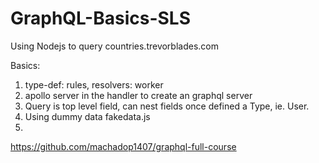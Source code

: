 # GraphQL-Basics-SLS

Using Nodejs to query countries.trevorblades.com

Basics:

1. type-def: rules, resolvers: worker
2. apollo server in the handler to create an graphql server
3. Query is top level field, can nest fields once defined a Type, ie. User.
4. Using dummy data fakedata.js
5.

https://github.com/machadop1407/graphql-full-course

